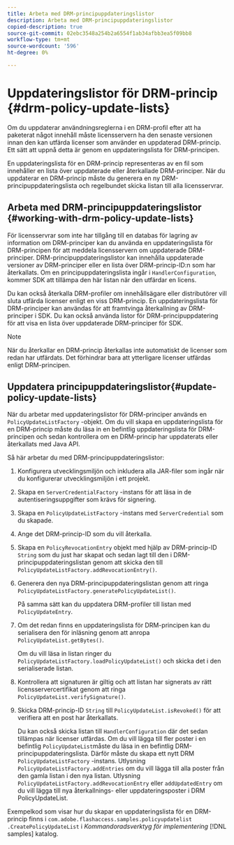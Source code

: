 ```yaml
---
title: Arbeta med DRM-principuppdateringslistor
description: Arbeta med DRM-principuppdateringslistor
copied-description: true
source-git-commit: 02ebc3548a254b2a6554f1ab34afbb3ea5f09bb8
workflow-type: tm+mt
source-wordcount: '596'
ht-degree: 0%

---
```


# Uppdateringslistor för DRM-princip {#drm-policy-update-lists}

Om du uppdaterar användningsreglerna i en DRM-profil efter att ha paketerat något innehåll måste licensservern ha den senaste versionen innan den kan utfärda licenser som använder en uppdaterad DRM-princip. Ett sätt att uppnå detta är genom en uppdateringslista för DRM-principen.

En uppdateringslista för en DRM-princip representeras av en fil som innehåller en lista över uppdaterade eller återkallade DRM-principer. När du uppdaterar en DRM-princip måste du generera en ny DRM-principuppdateringslista och regelbundet skicka listan till alla licensservrar.

## Arbeta med DRM-principuppdateringslistor {#working-with-drm-policy-update-lists}

För licensservrar som inte har tillgång till en databas för lagring av information om DRM-principer kan du använda en uppdateringslista för DRM-principen för att meddela licensservern om uppdaterade DRM-principer. DRM-principuppdateringslistor kan innehålla uppdaterade versioner av DRM-principer eller en lista över DRM-princip-ID:n som har återkallats. Om en principuppdateringslista ingår i `HandlerConfiguration`, kommer SDK att tillämpa den här listan när den utfärdar en licens.

Du kan också återkalla DRM-profiler om innehållsägare eller distributörer vill sluta utfärda licenser enligt en viss DRM-princip. En uppdateringslista för DRM-principer kan användas för att framtvinga återkallning av DRM-principer i SDK. Du kan också använda listor för DRM-principuppdatering för att visa en lista över uppdaterade DRM-principer för SDK.

>[!NOTE]
>
>När du återkallar en DRM-princip återkallas inte automatiskt de licenser som redan har utfärdats. Det förhindrar bara att ytterligare licenser utfärdas enligt DRM-principen.

## Uppdatera principuppdateringslistor{#update-policy-update-lists}

När du arbetar med uppdateringslistor för DRM-principer används en `PolicyUpdateListFactory` -objekt. Om du vill skapa en uppdateringslista för en DRM-princip måste du läsa in en befintlig uppdateringslista för DRM-principen och sedan kontrollera om en DRM-princip har uppdaterats eller återkallats med Java API.

Så här arbetar du med DRM-principuppdateringslistor:

1. Konfigurera utvecklingsmiljön och inkludera alla JAR-filer som ingår när du konfigurerar utvecklingsmiljön i ett projekt.
1. Skapa en `ServerCredentialFactory` -instans för att läsa in de autentiseringsuppgifter som krävs för signering.
1. Skapa en `PolicyUpdateListFactory` -instans med `ServerCredential` som du skapade.
1. Ange det DRM-princip-ID som du vill återkalla.
1. Skapa en `PolicyRevocationEntry` objekt med hjälp av DRM-princip-ID `String` som du just har skapat och sedan lagt till den i DRM-principuppdateringslistan genom att skicka den till `PolicyUpdateListFactory.addRevocationEntry()`.
1. Generera den nya DRM-principuppdateringslistan genom att ringa `PolicyUpdateListFactory.generatePolicyUpdateList()`.

   På samma sätt kan du uppdatera DRM-profiler till listan med `PolicyUpdateEntry`.
1. Om det redan finns en uppdateringslista för DRM-principen kan du serialisera den för inläsning genom att anropa `PolicyUpdateList.getBytes()`.

   Om du vill läsa in listan ringer du `PolicyUpdateListFactory.loadPolicyUpdateList()` och skicka det i den serialiserade listan.
1. Kontrollera att signaturen är giltig och att listan har signerats av rätt licensservercertifikat genom att ringa `PolicyUpdateList.verifySignature()`.
1. Skicka DRM-princip-ID `String` till `PolicyUpdateList.isRevoked()` för att verifiera att en post har återkallats.

   Du kan också skicka listan till `HandlerConfiguration` där det sedan tillämpas när licenser utfärdas.
Om du vill lägga till fler poster i en befintlig `PolicyUpdateList`måste du läsa in en befintlig DRM-principuppdateringslista. Därför måste du skapa ett nytt DRM `PolicyUpdateListFactory` -instans. Utlysning `PolicyUpdateListFactory.addEntries` om du vill lägga till alla poster från den gamla listan i den nya listan. Utlysning `PolicyUpdateListFactory.addRevocationEntry` eller `addUpdatedEntry` om du vill lägga till nya återkallnings- eller uppdateringsposter i DRM PolicyUpdateList.

Exempelkod som visar hur du skapar en uppdateringslista för en DRM-princip finns i `com.adobe.flashaccess.samples.policyupdatelist` `.CreatePolicyUpdateList` i *Kommandoradsverktyg för implementering* [!DNL samples] katalog.
